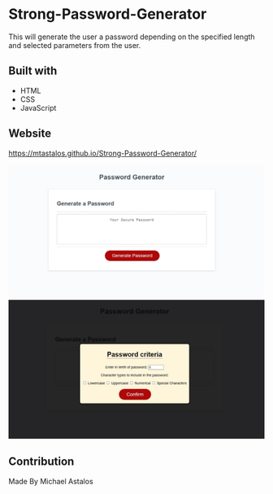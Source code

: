 # Strong-Password-Generator
This will generate the user a password  depending on the specified length and selected parameters from the user. 

## Built with
* HTML
* CSS
* JavaScript

## Website
https://mtastalos.github.io/Strong-Password-Generator/

 ![](assets/images/website-part1.JPG)
 ![](assets/images/website-part2.JPG)

 ## Contribution
 Made By Michael Astalos 